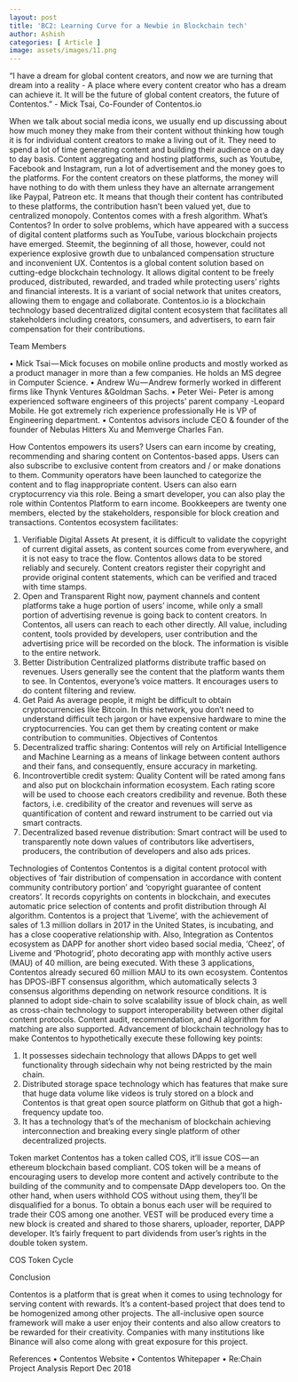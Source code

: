 ```yaml
---
layout: post
title: 'BC2: Learning Curve for a Newbie in Blockchain tech'
author: Ashish
categories: [ Article ]
image: assets/images/11.png
---
```

 
“I have a dream for global content creators, and now we are turning that dream into a reality - A place where every content creator who has a dream can achieve it. It will be the future of global content creators, the future of Contentos.” - Mick Tsai, Co-Founder of Contentos.io

When we talk about social media icons, we usually end up discussing about how much money they make from their content without thinking how tough it is for individual content creators to make a living out of it. They need to spend a lot of time generating content and building their audience on a day to day basis. 
Content aggregating and hosting platforms, such as Youtube, Facebook and Instagram, run a lot of advertisement and the money goes to the platforms. For the content creators on these platforms, the money will have nothing to do with them unless they have an alternate arrangement like Paypal, Patreon etc. It means that though their content has contributed to these platforms, the contribution hasn’t been valued yet, due to centralized monopoly. Contentos comes with a fresh algorithm.
What’s Contentos?
In order to solve problems, which have appeared with a success of digital content platforms such as YouTube, various blockchain projects have emerged. Steemit, the beginning of all those, however, could not experience explosive growth due to unbalanced compensation structure and inconvenient UX.
Contentos is a global content solution based on cutting-edge blockchain technology. It allows digital content to be freely produced, distributed, rewarded, and traded while protecting users’ rights and financial interests. It is a variant of social network that unites creators, allowing them to engage and collaborate. Contentos.io is a blockchain technology based decentralized digital content ecosystem that facilitates all stakeholders including creators, consumers, and advertisers, to earn fair compensation for their contributions.

Team Members

•	Mick Tsai — Mick focuses on mobile online products and mostly worked as a product manager in more than a few companies. He holds an MS degree in Computer Science.
•	Andrew Wu — Andrew formerly worked in different firms like Thynk Ventures &Goldman Sachs. 
•	Peter Wei- Peter is among experienced software engineers of this projects’ parent company -Leopard Mobile. He got extremely rich experience professionally He is VP of Engineering department. 
•	Contentos advisors include CEO & founder of the founder of Nebulas Hitters Xu and Memverge Charles Fan. 

How Contentos empowers its users?
Users can earn income by creating, recommending and sharing content on Contentos-based apps. Users can also subscribe to exclusive content from creators and / or make donations to them. Community operators have been launched to categorize the content and to flag inappropriate content. Users can also earn cryptocurrency via this role. Being a smart developer, you can also play the role within Contentos Platform to earn income. Bookkeepers are twenty one members, elected by the stakeholders, responsible for block creation and transactions.
Contentos ecosystem facilitates:
1. Verifiable Digital Assets
At present, it is difficult to validate the copyright of current digital assets, as content sources come from everywhere, and it is not easy to trace the flow. Contentos allows data to be stored reliably and securely. Content creators register their copyright and provide original content statements, which can be verified and traced with time stamps.
2. Open and Transparent
Right now, payment channels and content platforms take a huge portion of users’ income, while only a small portion of advertising revenue is going back to content creators. In Contentos, all users can reach to each other directly. All value, including content, tools provided by developers, user contribution and the advertising price will be recorded on the block. The information is visible to the entire network.
3. Better Distribution
Centralized platforms distribute traffic based on revenues. Users generally see the content that the platform wants them to see. In Contentos, everyone’s voice matters. It encourages users to do content filtering and review.
4. Get Paid
As average people, it might be difficult to obtain cryptocurrencies like Bitcoin. In this network, you don’t need to understand difficult tech jargon or have expensive hardware to mine the cryptocurrencies. You can get them by creating content or make contribution to communities.
Objectives of Contentos 
1. Decentralized traffic sharing: Contentos will rely on Artificial Intelligence and Machine Learning as a means of linkage between content authors and their fans, and consequently, ensure accuracy in marketing. 
2. Incontrovertible credit system:  Quality Content will be rated among fans and also put on blockchain information ecosystem. Each rating score will be used to choose each creators credibility and revenue. Both these factors, i.e. credibility of the creator and revenues will serve as quantification of content and reward instrument to be carried out via smart contracts. 
3. Decentralized based revenue distribution: Smart contract will be used to transparently note down values of contributors like advertisers, producers, the contribution of developers and also ads prices.

Technologies of Contentos 
Contentos is a digital content protocol with objectives of ‘fair distribution of compensation in accordance with content community contributory portion’ and ‘copyright guarantee of content creators’. It records copyrights on contents in blockchain, and executes automatic price selection of contents and profit distribution through AI algorithm. Contentos is a project that ‘Liveme’, with the achievement of sales of 1.3 million dollars in 2017 in the United States, is incubating, and has a close cooperative relationship with. Also, Integration as Contentos ecosystem as DAPP for another short video based social media, ‘Cheez’, of Liveme and ‘Photogrid’, photo decorating app with monthly active users (MAU) of 40 million, are being executed. With these 3 applications, Contentos already secured 60 million MAU to its own ecosystem. 
Contentos has DPOS-iBFT consensus algorithm, which automatically selects 3 consensus algorithms depending on network resource conditions. It is planned to adopt side-chain to solve scalability issue of block chain, as well as cross-chain technology to support interoperability between other digital content protocols. Content audit, recommendation, and AI algorithm for matching are also supported.
Advancement of blockchain technology has to make Contentos to hypothetically execute these following key points: 

1. It possesses sidechain technology that allows DApps to get well functionality through sidechain why not being restricted by the main chain. 
2. Distributed storage space technology which has features that make sure that huge data volume like videos is truly stored on a block and Contentos is that great open source platform on Github that got a high-frequency update too.
3. It has a technology that’s of the mechanism of blockchain achieving interconnection and breaking every single platform of other decentralized projects.

Token market
Contentos has a token called COS, it’ll issue COS — an ethereum blockchain based compliant. COS token will be a means of encouraging users to develop more content and actively contribute to the building of the community and to compensate DApp developers too. On the other hand, when users withhold COS without using them, they’ll be disqualified for a bonus. To obtain a bonus each user will be required to trade their COS among one another. VEST will be produced every time a new block is created and shared to those sharers, uploader, reporter, DAPP developer. It’s fairly frequent to part dividends from user’s rights in the double token system.

COS Token Cycle

 

Conclusion

Contentos is a platform that is great when it comes to using technology for serving content with rewards. It’s a content-based project that does tend to be homogenized among other projects. The all-inclusive open source framework will make a user enjoy their contents and also allow creators to be rewarded for their creativity. Companies with many institutions like Binance will also come along with great exposure for this project.

References
•	Contentos Website
•	Contentos Whitepaper
•	Re:Chain Project Analysis Report Dec 2018
